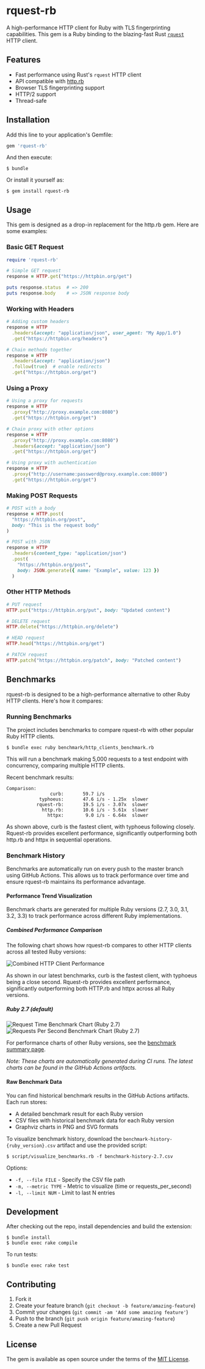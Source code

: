# rquest-rb

A high-performance HTTP client for Ruby with TLS fingerprinting capabilities. This gem is a Ruby binding to the blazing-fast Rust [`rquest`](https://github.com/0x676e67/rquest) HTTP client.

## Features

- Fast performance using Rust's `rquest` HTTP client
- API compatible with [http.rb](https://github.com/httprb/http)
- Browser TLS fingerprinting support
- HTTP/2 support
- Thread-safe

## Installation

Add this line to your application's Gemfile:

```ruby
gem 'rquest-rb'
```

And then execute:

```
$ bundle
```

Or install it yourself as:

```
$ gem install rquest-rb
```

## Usage

This gem is designed as a drop-in replacement for the http.rb gem. Here are some examples:

### Basic GET Request

```ruby
require 'rquest-rb'

# Simple GET request
response = HTTP.get("https://httpbin.org/get")

puts response.status  # => 200
puts response.body    # => JSON response body
```

### Working with Headers

```ruby
# Adding custom headers
response = HTTP
  .headers(accept: "application/json", user_agent: "My App/1.0")
  .get("https://httpbin.org/headers")

# Chain methods together
response = HTTP
  .headers(accept: "application/json")
  .follow(true)  # enable redirects
  .get("https://httpbin.org/get")
```

### Using a Proxy

```ruby
# Using a proxy for requests
response = HTTP
  .proxy("http://proxy.example.com:8080")
  .get("https://httpbin.org/get")

# Chain proxy with other options
response = HTTP
  .proxy("http://proxy.example.com:8080")
  .headers(accept: "application/json")
  .get("https://httpbin.org/get")

# Using proxy with authentication
response = HTTP
  .proxy("http://username:password@proxy.example.com:8080")
  .get("https://httpbin.org/get")
```

### Making POST Requests

```ruby
# POST with a body
response = HTTP.post(
  "https://httpbin.org/post",
  body: "This is the request body"
)

# POST with JSON
response = HTTP
  .headers(content_type: "application/json")
  .post(
    "https://httpbin.org/post",
    body: JSON.generate({ name: "Example", value: 123 })
  )
```

### Other HTTP Methods

```ruby
# PUT request
HTTP.put("https://httpbin.org/put", body: "Updated content")

# DELETE request
HTTP.delete("https://httpbin.org/delete")

# HEAD request
HTTP.head("https://httpbin.org/get")

# PATCH request
HTTP.patch("https://httpbin.org/patch", body: "Patched content")
```

## Benchmarks

rquest-rb is designed to be a high-performance alternative to other Ruby HTTP clients. Here's how it compares:

### Running Benchmarks

The project includes benchmarks to compare rquest-rb with other popular Ruby HTTP clients.

```
$ bundle exec ruby benchmark/http_clients_benchmark.rb
```

This will run a benchmark making 5,000 requests to a test endpoint with concurrency, comparing multiple HTTP clients.

Recent benchmark results:
```
Comparison:
                curb:       59.7 i/s
            typhoeus:       47.6 i/s - 1.25x  slower
           rquest-rb:       19.5 i/s - 3.07x  slower
             http.rb:       10.6 i/s - 5.61x  slower
               httpx:        9.0 i/s - 6.64x  slower
```

As shown above, curb is the fastest client, with typhoeus following closely. Rquest-rb provides excellent performance, significantly outperforming both http.rb and httpx in sequential operations.

### Benchmark History

Benchmarks are automatically run on every push to the master branch using GitHub Actions. This allows us to track performance over time and ensure rquest-rb maintains its performance advantage.

#### Performance Trend Visualization

Benchmark charts are generated for multiple Ruby versions (2.7, 3.0, 3.1, 3.2, 3.3) to track performance across different Ruby implementations.

##### Combined Performance Comparison
The following chart shows how rquest-rb compares to other HTTP clients across all tested Ruby versions:

![Combined HTTP Client Performance](https://github.com/0x676e67/rquest-rb/raw/main/docs/assets/combined_time_chart.png)

As shown in our latest benchmarks, curb is the fastest client, with typhoeus being a close second. Rquest-rb provides excellent performance, significantly outperforming both HTTP.rb and httpx across all Ruby versions.

##### Ruby 2.7 (default)
![Request Time Benchmark Chart (Ruby 2.7)](https://github.com/0x676e67/rquest-rb/raw/main/docs/assets/time_chart-2.7.png)
![Requests Per Second Benchmark Chart (Ruby 2.7)](https://github.com/0x676e67/rquest-rb/raw/main/docs/assets/rps_chart-2.7.png)

For performance charts of other Ruby versions, see the [benchmark summary page](https://github.com/0x676e67/rquest-rb/blob/main/docs/assets/benchmark_summary.md).

*Note: These charts are automatically generated during CI runs. The latest charts can be found in the GitHub Actions artifacts.*

#### Raw Benchmark Data

You can find historical benchmark results in the GitHub Actions artifacts. Each run stores:
- A detailed benchmark result for each Ruby version
- CSV files with historical benchmark data for each Ruby version
- Graphviz charts in PNG and SVG formats

To visualize benchmark history, download the `benchmark-history-{ruby_version}.csv` artifact and use the provided script:

```
$ script/visualize_benchmarks.rb -f benchmark-history-2.7.csv
```

Options:
- `-f, --file FILE` - Specify the CSV file path
- `-m, --metric TYPE` - Metric to visualize (time or requests_per_second)
- `-l, --limit NUM` - Limit to last N entries

## Development

After checking out the repo, install dependencies and build the extension:

```
$ bundle install
$ bundle exec rake compile
```

To run tests:

```
$ bundle exec rake test
```

## Contributing

1. Fork it
2. Create your feature branch (`git checkout -b feature/amazing-feature`)
3. Commit your changes (`git commit -am 'Add some amazing feature'`)
4. Push to the branch (`git push origin feature/amazing-feature`)
5. Create a new Pull Request

## License

The gem is available as open source under the terms of the [MIT License](https://opensource.org/licenses/MIT). 